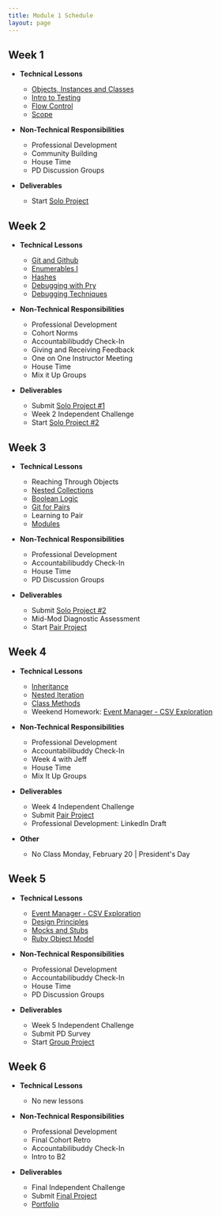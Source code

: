 ```yaml
---
title: Module 1 Schedule
layout: page
---
```


## Week 1

* **Technical Lessons**
  * [Objects, Instances and Classes](./lessons/objects_classes_instances)
  * [Intro to Testing](./lessons/intro_to_testing)
  * [Flow Control](./lessons/flow_control)
  * [Scope](./lessons/scope)

* **Non-Technical Responsibilities**
  * Professional Development
  * Community Building
  * House Time
  * PD Discussion Groups

* **Deliverables**
  * Start [Solo Project](./projects)

## Week 2

  * **Technical Lessons**
    * [Git and Github](./lessons/git_and_github)
    * [Enumerables I](./lessons/enumerables_i)
    * [Hashes](./lessons/introducing_hashes)
    * [Debugging with Pry](./lessons/debugging_with_pry)
    * [Debugging Techniques](./lessons/debugging_techniques)

  * **Non-Technical Responsibilities**
    * Professional Development
    * Cohort Norms
    * Accountabilibuddy Check-In
    * Giving and Receiving Feedback
    * One on One Instructor Meeting
    * House Time
    * Mix it Up Groups

  * **Deliverables**
    * Submit [Solo Project #1](./projects)
    * Week 2 Independent Challenge
    * Start [Solo Project #2](./projects)

## Week 3

  * **Technical Lessons**
    * Reaching Through Objects
    * [Nested Collections](./lessons/nested_collections)
    * [Boolean Logic](./lessons/boolean_logic)
    * [Git for Pairs](./lessons/git_for_pairs)
    * Learning to Pair
    * [Modules](./lessons/modules)


  * **Non-Technical Responsibilities**
    * Professional Development
    * Accountabilibuddy Check-In
    * House Time
    * PD Discussion Groups

  * **Deliverables**
    * Submit [Solo Project #2](./projects)
    * Mid-Mod Diagnostic Assessment
    * Start [Pair Project](./projects)


<!--
    * Start [Winter Break Assignments](./winter_2111)

## Winter Break

  * **Deliverables**
    * Submit [Winter Break Assignments](./winter_2111)
-->

## Week 4

  * **Technical Lessons**
    * [Inheritance](./lessons/inheritance)
    * [Nested Iteration](./lessons/nested_iteration)
    * [Class Methods](./lessons/class_methods)
    * Weekend Homework: [Event Manager - CSV Exploration](./projects/eventmanager)

  * **Non-Technical Responsibilities**
    * Professional Development
    * Accountabilibuddy Check-In
    * Week 4 with Jeff
    * House Time
    * Mix It Up Groups

  * **Deliverables**
    * Week 4 Independent Challenge
    * Submit [Pair Project](./projects)
    * Professional Development: LinkedIn Draft

  * **Other**
    * No Class Monday, February 20 | President's Day

## Week 5

  * **Technical Lessons**
    * [Event Manager - CSV Exploration](./projects/eventmanager)
    * [Design Principles](./lessons/design_principles)
    * [Mocks and Stubs](./lessons/mocks_stubs)
    * [Ruby Object Model](./lessons/ruby_object_model)

  * **Non-Technical Responsibilities**
    * Professional Development
    * Accountabilibuddy Check-In
    * House Time
    * PD Discussion Groups

  * **Deliverables**
    * Week 5 Independent Challenge
    * Submit PD Survey
    * Start [Group Project](./projects)

## Week 6

  * **Technical Lessons**
    * No new lessons

  * **Non-Technical Responsibilities**
    * Professional Development
    * Final Cohort Retro
    * Accountabilibuddy Check-In
    * Intro to B2


  * **Deliverables**
    * Final Independent Challenge
    * Submit [Final Project](./projects)
    * [Portfolio](./portfolios)
